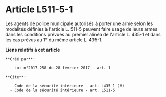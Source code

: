 # Article L511-5-1

Les agents de police municipale autorisés à porter une arme selon les modalités définies à l'article L. 511-5 peuvent faire
usage de leurs armes dans les conditions prévues au premier alinéa de l'article L. 435-1 et dans les cas prévus au 1° du même
article L. 435-1.

**Liens relatifs à cet article**

	**Créé par**:

	  - Loi n°2017-258 du 28 février 2017 - art. 1

	**Cite**:

	  - Code de la sécurité intérieure - art. L435-1 (V)
	  - Code de la sécurité intérieure - art. L511-5

